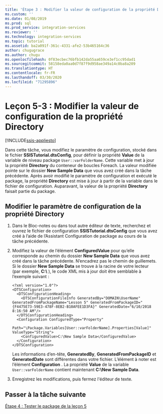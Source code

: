 ```yaml
---
title: 'Étape 3 : Modifier la valeur de configuration de la propriété Directory | Microsoft Docs'
ms.custom: ''
ms.date: 01/08/2019
ms.prod: sql
ms.prod_service: integration-services
ms.reviewer: ''
ms.technology: integration-services
ms.topic: tutorial
ms.assetid: ba2a091f-361c-4331-afe2-53b465164c36
author: chugugrace
ms.author: chugu
ms.openlocfilehash: 0f83ecbec76bfb142da55aa659ce3ef1cc95dad1
ms.sourcegitcommit: 58158eda0aa0d7f87f9d958ae349a14c0ba8a209
ms.translationtype: HT
ms.contentlocale: fr-FR
ms.lasthandoff: 03/30/2020
ms.locfileid: "71295896"
---
```

# <a name="lesson-5-3-modify-the-directory-property-configuration-value"></a>Leçon 5-3 : Modifier la valeur de configuration de la propriété Directory

[!INCLUDE[ssis-appliesto](../includes/ssis-appliesto-ssvrpluslinux-asdb-asdw-xxx.md)]



Dans cette tâche, vous modifiez le paramètre de configuration, stocké dans le fichier **SSISTutorial.dtsConfig**, pour définir la propriété **Value** de la variable de niveau package `User::varFolderName`. Cette variable met à jour la propriété **Directory** du conteneur de boucles Foreach. La valeur modifiée pointe sur le dossier **New Sample Data** que vous avez créé dans la tâche précédente. Après avoir modifié le paramètre de configuration et exécuté le package, la propriété **Directory** est mise à jour à partir de la variable dans le fichier de configuration. Auparavant, la valeur de la propriété **Directory** faisait partie du package.  
  
## <a name="modify-the-configuration-setting-of-the-directory-property"></a>Modifier le paramètre de configuration de la propriété Directory  
  
1.  Dans le Bloc-notes ou dans tout autre éditeur de texte, recherchez et ouvrez le fichier de configuration **SSISTutorial.dtsConfig** que vous avez créé à l’aide de l’Assistant Configuration de package au cours de la tâche précédente.  
  
2.  Modifiez la valeur de l’élément **ConfiguredValue** pour qu’elle corresponde au chemin du dossier **New Sample Data** que vous avez créé dans la tâche précédente. N’encadrez pas le chemin de guillemets. Si le dossier **New Sample Data** se trouve à la racine de votre lecteur (par exemple, **C:\\** ), le code XML mis à jour doit être semblable à l’exemple suivant :  
  
    ```
    <?xml version="1.0"?>
    <DTSConfiguration>
      <DTSConfigurationHeading>
        <DTSConfigurationFileInfo GeneratedBy="DOMAIN\UserName" GeneratedFromPackageName="Lesson 5" GeneratedFromPackageID="{F4475E73-59E3-478F-8EB2-B10AFEE1D3FA}" GeneratedDate="6/10/2018 8:16:50 AM"/>
      </DTSConfigurationHeading>
      <Configuration ConfiguredType="Property" 
          Path="\Package.Variables[User::varFolderName].Properties[Value]" ValueType="String">
        <ConfiguredValue>C:\New Sample Data</ConfiguredValue>
      </Configuration>
    </DTSConfiguration>  
    ```

    Les informations d’en-tête, **GeneratedBy**, **GeneratedFromPackageID** et **GeneratedDate** sont différentes dans votre fichier. L’élément à noter est l’élément **Configuration** . La propriété **Value** de la variable `User::varFolderName` contient maintenant **C:\New Sample Data**.  
  
3.  Enregistrez les modifications, puis fermez l'éditeur de texte.  
  
## <a name="go-to-next-task"></a>Passer à la tâche suivante  
[Étape 4 : Tester le package de la leçon 5](../integration-services/lesson-5-4-testing-the-lesson-5-tutorial-package.md)  
  
  
  

